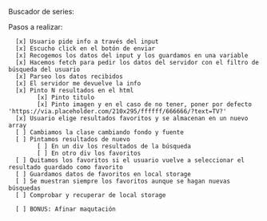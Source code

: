 Buscador de series:

Pasos a realizar:

      [x] Usuario pide info a través del input
      [x] Escucho click en el botón de enviar
      [x] Recogemos los datos del input y los guardamos en una variable
      [x] Hacemos fetch para pedir los datos del servidor con el filtro de búsqueda del usuario
      [x] Parseo los datos recibidos
      [x] El servidor me devuelve la info
      [x] Pinto N resultados en el html
            [x] Pinto titulo
            [x] Pinto imagen y en el caso de no tener, poner por defecto 'https://via.placeholder.com/210x295/ffffff/666666/?text=TV?'
      [x] Usuario elige resultados favoritos y se almacenan en un nuevo array
      [ ] Cambiamos la clase cambiando fondo y fuente
      [ ] Pintamos resultados de nuevo
            [ ] En un div los resultados de la búsqueda
            [ ] En otro div los favoritos
      [ ] Quitamos los favoritos si el usuario vuelve a seleccionar el resultado guardado como favorito
      [ ] Guardamos datos de favoritos en local storage
      [ ] Se muestran siempre los favoritos aunque se hagan nuevas búsquedas
      [ ] Comprobar y recuperar de local storage

      [ ] BONUS: Afinar maqutación
